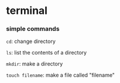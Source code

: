 # terminal

### simple commands

`cd`: change directory

`ls`: list the contents of a directory

`mkdir`: make a directory

`touch filename`: make a file called "filename"
